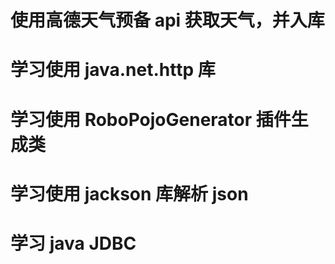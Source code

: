 # 使用高德天气预备 api 获取天气，并入库

# 学习使用 java.net.http 库

# 学习使用 RoboPojoGenerator 插件生成类

# 学习使用 jackson 库解析 json

# 学习 java JDBC

#

